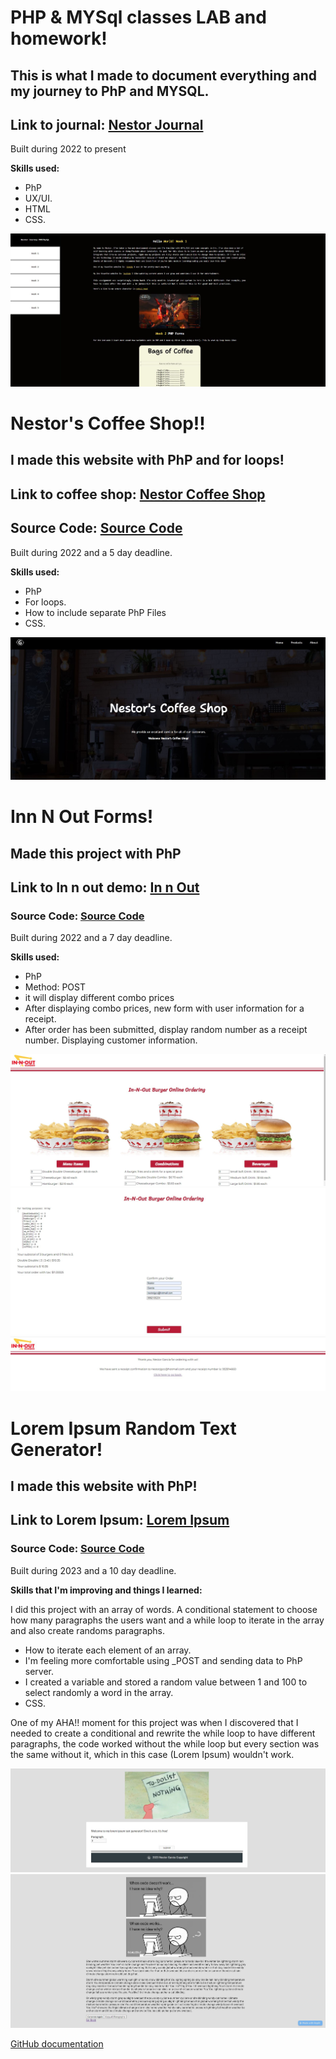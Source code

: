 # PHP & MYSql classes LAB and homework!
## This is what I made to document everything and my journey to PhP and MYSQL.
## Link to journal: <a href="https://nestor-journal-weeks.nestorjgc.repl.co/" target="_blank">Nestor Journal</a><br>


<p>Built during 2022 to present</p>

<b>Skills used:</b>
  <p></p>
  <ul>
  <li>PhP</li>
  <li>UX/UI.</li>
  <li>HTML</li>
  <li>CSS.</li>
</ul>

![](https://github.com/nestorjgc/PHP/blob/main/assets/first.JPG)


# Nestor's Coffee Shop!!
## I made this website with PhP and for loops!
## Link to coffee shop: <a href="https://lab2.nestorjgc.repl.co/" target="_blank">Nestor Coffee Shop</a><br>
## Source Code: <a href="https://replit.com/@nestorjgc/Lab2" target="_blank">Source Code</a><br>

<p>Built during 2022 and a 5 day deadline.</p>

<b>Skills used:</b>
  <p></p>
  <ul>
  <li>PhP</li>
  <li>For loops.</li>
  <li>How to include separate PhP Files</li>
  <li>CSS.</li>
</ul>

![](https://github.com/nestorjgc/PHP/blob/main/assets/two.JPG)

# Inn N Out Forms!
## Made this project with PhP
## Link to In n out demo: <a href="https://in-n-outforms.nestorjgc.repl.co/" target="_blank">In n Out</a><br>
### Source Code: <a href="https://replit.com/@nestorjgc/In-n-outForms#receipt_form.php" target="_blank">Source Code</a><br>

<p>Built during 2022 and a 7 day deadline.</p>

<b>Skills used:</b>
  <p></p>
  <ul>
  <li>PhP</li>
  <li>Method: POST</li>
  <li>it will display different combo prices</li>
  <li>After displaying combo prices, new form with user information for a receipt.</li>
  <li>After order has been submitted, display random number as a receipt number. Displaying customer information.</li>
</ul>

![](https://github.com/nestorjgc/PHP/blob/main/assets/threeone.JPG)
![](https://github.com/nestorjgc/PHP/blob/main/assets/threetwo.JPG)
![](https://github.com/nestorjgc/PHP/blob/main/assets/threethree.JPG)


# Lorem Ipsum Random Text Generator!
## I made this website with PhP!
## Link to Lorem Ipsum: <a href="https://web-project-2-lorem-ipsum-generator.nestorjgc.repl.co/" target="_blank">Lorem Ipsum</a><br>
### Source Code: <a href="https://replit.com/@nestorjgc/Web-Project-2-Lorem-Ipsum-Generator" target="_blank">Source Code</a><br>

<p>Built during 2023 and a 10 day deadline.</p>

<b>Skills that I'm improving and things I learned:</b>
  <p>I did this project with an array of words. A conditional statement to choose how many paragraphs the users want and a while loop to iterate in the array and also create randoms paragraphs.</p>
  <ul>
  <li>How to iterate each element of an array.</li>
  <li>I'm feeling more comfortable using _POST and sending data to PhP server.</li>
  <li>I created a variable and stored a random value between 1 and 100 to select randomly a word in the array.</li>
  <li>CSS.</li>
</ul>
<p>One of my AHA!! moment for this project was when I discovered that I needed to create a conditional and rewrite the while loop to have different paragraphs, the code worked without the while loop but every section was the same without it, which in this case (Lorem Ipsum) wouldn't work.</p>

![](https://github.com/nestorjgc/PHP/blob/main/assets/fourth.JPG)
![](https://github.com/nestorjgc/PHP/blob/main/assets/fourthone.JPG)

<a href="https://docs.github.com/en" target="_blank">GitHub documentation</a>




